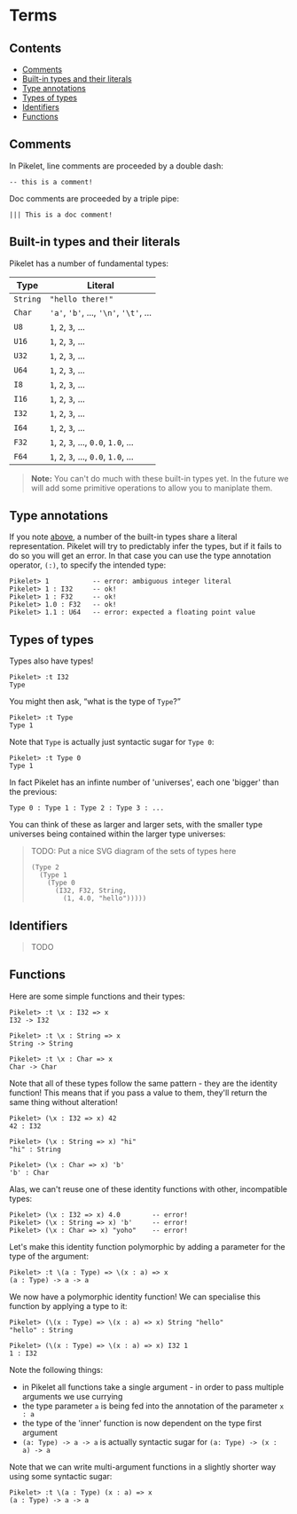 # Terms

## Contents

- [Comments](#comments)
- [Built-in types and their literals](#built-in-types-and-their-literals)
- [Type annotations](#type-annotations)
- [Types of types](#types-of-types)
- [Identifiers](#identifiers)
- [Functions](#functions)

## Comments

In Pikelet, line comments are proceeded by a double dash:

```pikelet
-- this is a comment!
```

Doc comments are proceeded by a triple pipe:

```pikelet
||| This is a doc comment!
```

## Built-in types and their literals

Pikelet has a number of fundamental types:

| Type     | Literal                                |
|----------|----------------------------------------|
| `String` | `"hello there!"`                       |
| `Char`   | `'a'`, `'b'`, ..., `'\n'`, `'\t'`, ... |
| `U8`     | `1`, `2`, `3`, ...                     |
| `U16`    | `1`, `2`, `3`, ...                     |
| `U32`    | `1`, `2`, `3`, ...                     |
| `U64`    | `1`, `2`, `3`, ...                     |
| `I8`     | `1`, `2`, `3`, ...                     |
| `I16`    | `1`, `2`, `3`, ...                     |
| `I32`    | `1`, `2`, `3`, ...                     |
| `I64`    | `1`, `2`, `3`, ...                     |
| `F32`    | `1`, `2`, `3`, ..., `0.0`, `1.0`, ...  |
| `F64`    | `1`, `2`, `3`, ..., `0.0`, `1.0`, ...  |

> **Note:** You can't do much with these built-in types yet. In the future we
> will add some primitive operations to allow you to maniplate them.

## Type annotations

If you note [above](#built-in-types-and-their-literals), a number of the
built-in types share a literal representation. Pikelet will try to predictably
infer the types, but if it fails to do so you will get an error. In that case
you can use the type annotation operator, `(:)`, to specify the intended type:

```pikelet
Pikelet> 1           -- error: ambiguous integer literal
Pikelet> 1 : I32     -- ok!
Pikelet> 1 : F32     -- ok!
Pikelet> 1.0 : F32   -- ok!
Pikelet> 1.1 : U64   -- error: expected a floating point value
```

## Types of types

Types also have types!

```
Pikelet> :t I32
Type
```

You might then ask, “what is the type of `Type`?”

```
Pikelet> :t Type
Type 1
```

Note that `Type` is actually just syntactic sugar for `Type 0`:

```
Pikelet> :t Type 0
Type 1
```

In fact Pikelet has an infinte number of 'universes', each one 'bigger' than the
previous:

```
Type 0 : Type 1 : Type 2 : Type 3 : ...
```

You can think of these as larger and larger sets, with the smaller type
universes being contained within the larger type universes:

> TODO: Put a nice SVG diagram of the sets of types here
>
> ```
> (Type 2
>   (Type 1
>     (Type 0
>       (I32, F32, String,
>         (1, 4.0, "hello")))))
> ```

## Identifiers

> TODO

## Functions

Here are some simple functions and their types:

```
Pikelet> :t \x : I32 => x
I32 -> I32

Pikelet> :t \x : String => x
String -> String

Pikelet> :t \x : Char => x
Char -> Char
```

Note that all of these types follow the same pattern - they are the identity
function! This means that if you pass a value to them, they'll return the same
thing without alteration!

```
Pikelet> (\x : I32 => x) 42
42 : I32

Pikelet> (\x : String => x) "hi"
"hi" : String

Pikelet> (\x : Char => x) 'b'
'b' : Char
```

Alas, we can't reuse one of these identity functions with other, incompatible
types:

```
Pikelet> (\x : I32 => x) 4.0        -- error!
Pikelet> (\x : String => x) 'b'     -- error!
Pikelet> (\x : Char => x) "yoho"    -- error!
```

Let's make this identity function polymorphic by adding a parameter for the type
of the argument:

```
Pikelet> :t \(a : Type) => \(x : a) => x
(a : Type) -> a -> a
```

We now have a polymorphic identity function! We can specialise this function by
applying a type to it:

```
Pikelet> (\(x : Type) => \(x : a) => x) String "hello"
"hello" : String

Pikelet> (\(x : Type) => \(x : a) => x) I32 1
1 : I32
```

Note the following things:

- in Pikelet all functions take a single argument - in order to pass multiple
  arguments we use currying
- the type parameter `a` is being fed into the annotation of the parameter `x : a`
- the type of the 'inner' function is now dependent on the type first argument
- `(a: Type) -> a -> a` is actually syntactic sugar for `(a: Type) -> (x : a) -> a`

Note that we can write multi-argument functions in a slightly shorter way using
some syntactic sugar:

```
Pikelet> :t \(a : Type) (x : a) => x
(a : Type) -> a -> a
```
